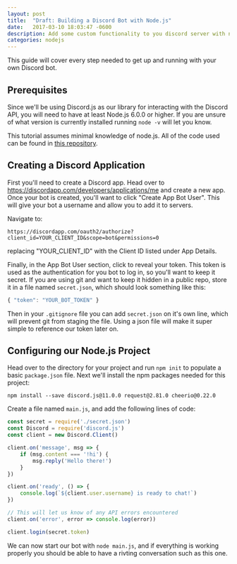 ```yaml
---
layout: post
title:  "Draft: Building a Discord Bot with Node.js"
date:   2017-03-10 18:03:47 -0600
description: Add some custom functionality to you discord server with node.js
categories: nodejs
---
```


This guide will cover every step needed to get up and running with your own Discord bot. 


## Prerequisites

Since we'll be using Discord.js as our library for interacting with the Discord API, you
will need to have at least Node.js 6.0.0 or higher. If you are unsure of what version is 
currently installed running `node -v` will let you know.

This tutorial assumes minimal knowledge of node.js. All of the code 
used can be found in [this repository](https://github.com/metasloth/discord-nodejs-demo).



## Creating a Discord Application

First you'll need to create a Discord app. Head over to 
https://discordapp.com/developers/applications/me and create a new
app. Once your bot is created, you'll want to click "Create App Bot User". 
This will give your bot a username and allow you to add it to servers.

Navigate to: 
```
https://discordapp.com/oauth2/authorize?client_id=YOUR_CLIENT_ID&scope=bot&permissions=0
```
replacing "YOUR_CLIENT_ID" with the Client ID listed under App Details. 

Finally, in the App Bot User section, click to reveal your token. This 
token is used as the authentication for you bot to log in, so you'll want 
to keep it secret. If you are using git and want to keep it hidden in a 
public repo, store it in a file named `secret.json`, which should look 
something like this:
```js
{ "token": "YOUR_BOT_TOKEN" }
``` 
Then in your `.gitignore` file you can add `secret.json` on it's own line,
which will prevent git from staging the file. Using a json file will make 
it super simple to reference our token later on.



## Configuring our Node.js Project

Head over to the directory for your project and run `npm init` to populate
a basic `package.json` file. Next we'll install the npm packages needed 
for this project:
```
npm install --save discord.js@11.0.0 request@2.81.0 cheerio@0.22.0
```


Create a file named `main.js`, and add the following lines of code:

```js
const secret = require('./secret.json')
const Discord = require('discord.js')
const client = new Discord.Client()

client.on('message', msg => {
    if (msg.content === '!hi') {
        msg.reply('Hello there!')
    } 
})

client.on('ready', () => {
    console.log(`${client.user.username} is ready to chat!`)
})

// This will let us know of any API errors encountered
client.on('error', error => console.log(error))

client.login(secret.token)
```

We can now start our bot with `node main.js`, and if everything is working properly
you should be able to have a rivting conversation such as this one.


```

